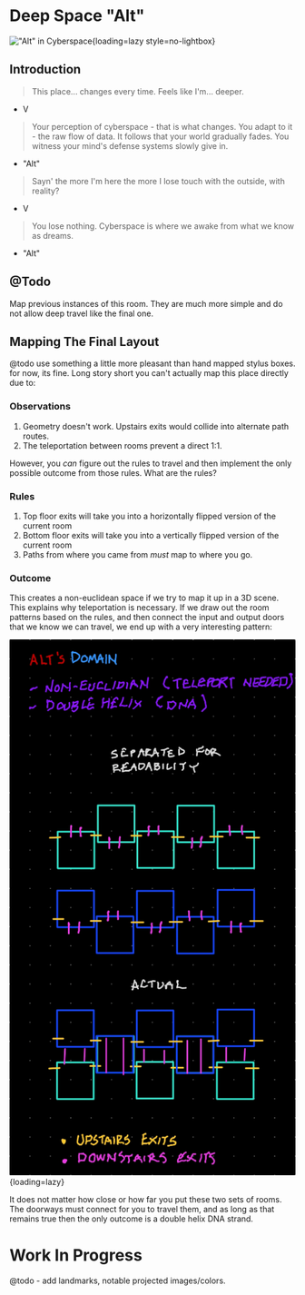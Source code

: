 # Deep Space "Alt"

!["Alt" in Cyberspace](./assets/alt-cyberspace.png){loading=lazy style=no-lightbox}

## Introduction

> This place... changes every time. Feels like I'm... deeper.

- V

> Your perception of cyberspace - that is what changes. You adapt to it - the raw
> flow of data. It follows that your world gradually fades. You witness your
> mind's defense systems slowly give in.

- "Alt"

> Sayn' the more I'm here the more I lose touch with the outside, with reality?

- V

> You lose nothing. Cyberspace is where we awake from what we know as dreams.

- "Alt"


## @Todo

Map previous instances of this room. They are much more simple and do not allow
deep travel like the final one.

## Mapping The Final Layout

@todo use something a little more pleasant than hand mapped stylus boxes. for
now, its fine. Long story short you can't actually map this place directly due
to:

### Observations

1. Geometry doesn't work. Upstairs exits would collide into alternate path
routes.
2. The teleportation between rooms prevent a direct 1:1.

However, you *can* figure out the rules to travel and then implement the only
possible outcome from those rules. What are the rules?


### Rules

1. Top floor exits will take you into a horizontally flipped version of the current room
2. Bottom floor exits will take you into a vertically flipped version of the current room
3. Paths from where you came from *must* map to where you go.

### Outcome

This creates a non-euclidean space if we try to map it up in a 3D scene. This
explains why teleportation is necessary. If we draw out the room patterns based
on the rules, and then connect the input and output doors that we know we can
travel, we end up with a very interesting pattern:

![Double Helix](./assets/alt-cyberspace-dna.png){loading=lazy}

It does not matter how close or how far you put these two sets of rooms. The
doorways must connect for you to travel them, and as long as that remains true
then the only outcome is a double helix DNA strand.

# Work In Progress

@todo - add landmarks, notable projected images/colors.
